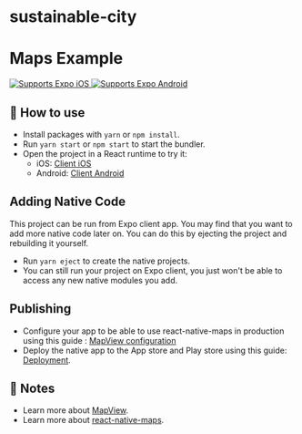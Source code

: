 # sustainable-city
# Maps Example

<p>
  <!-- iOS -->
  <a href="https://itunes.apple.com/app/apple-store/id982107779">
    <img alt="Supports Expo iOS" longdesc="Supports Expo iOS" src="https://img.shields.io/badge/iOS-4630EB.svg?style=flat-square&logo=APPLE&labelColor=999999&logoColor=fff" />
  </a>
  <!-- Android -->
  <a href="https://play.google.com/store/apps/details?id=host.exp.exponent&referrer=blankexample">
    <img alt="Supports Expo Android" longdesc="Supports Expo Android" src="https://img.shields.io/badge/Android-4630EB.svg?style=flat-square&logo=ANDROID&labelColor=A4C639&logoColor=fff" />
  </a>
</p>

## 🚀 How to use

- Install packages with `yarn` or `npm install`.
- Run `yarn start` or `npm start` to start the bundler.
- Open the project in a React runtime to try it:
  - iOS: [Client iOS](https://itunes.apple.com/app/apple-store/id982107779)
  - Android: [Client Android](https://play.google.com/store/apps/details?id=host.exp.exponent&referrer=blankexample)

## Adding Native Code

This project can be run from Expo client app. You may find that you want to add more native code later on. You can do this by ejecting the project and rebuilding it yourself.

- Run `yarn eject` to create the native projects.
- You can still run your project on Expo client, you just won't be able to access any new native modules you add.

## Publishing

- Configure your app to be able to use react-native-maps in production using this guide : [MapView configuration](https://docs.expo.io/versions/v38.0.0/sdk/map-view/#configuration)
- Deploy the native app to the App store and Play store using this guide: [Deployment](https://docs.expo.io/distribution/app-stores/).

## 📝 Notes

- Learn more about [MapView](https://docs.expo.io/versions/v38.0.0/sdk/map-view).
- Learn more about [react-native-maps](https://github.com/react-native-community/react-native-maps).
